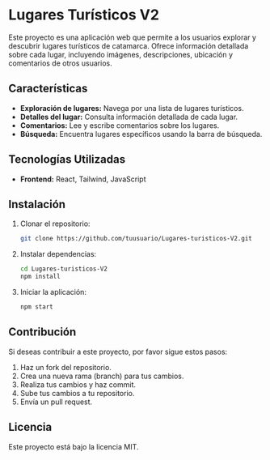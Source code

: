 
# Lugares Turísticos V2

Este proyecto es una aplicación web que permite a los usuarios explorar y descubrir lugares turísticos de catamarca. Ofrece información detallada sobre cada lugar, incluyendo imágenes, descripciones, ubicación y comentarios de otros usuarios.

## Características

- **Exploración de lugares:** Navega por una lista de lugares turísticos.
- **Detalles del lugar:** Consulta información detallada de cada lugar.
- **Comentarios:** Lee y escribe comentarios sobre los lugares.
- **Búsqueda:** Encuentra lugares específicos usando la barra de búsqueda.

## Tecnologías Utilizadas

- **Frontend:** React, Tailwind, JavaScript

## Instalación

1.  Clonar el repositorio:

    ```bash
    git clone https://github.com/tuusuario/Lugares-turisticos-V2.git
    ```

2.  Instalar dependencias:

    ```bash
    cd Lugares-turisticos-V2
    npm install
    ```

3.  Iniciar la aplicación:

    ```bash
    npm start
    ```

## Contribución

Si deseas contribuir a este proyecto, por favor sigue estos pasos:

1.  Haz un fork del repositorio.
2.  Crea una nueva rama (branch) para tus cambios.
3.  Realiza tus cambios y haz commit.
4.  Sube tus cambios a tu repositorio.
5.  Envía un pull request.

## Licencia

Este proyecto está bajo la licencia MIT.
